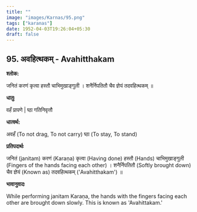 ```yaml
---
title: ""
image: "images/Karnas/95.png"
tags: ["karanas"]
date: 1952-04-03T19:26:04+05:30
draft: false
---
```


## 95. अवहित्थकम् - Avahitthakam

**श्लोक:**

जनितं करणं कृत्वा हस्तौ चाभिमुखाङ्गुली । शनैर्निपतितौ चैव ज्ञेयं तदवहित्थकम् ॥

**धातुः**

वहँ प्रापणे |
ष्ठा गतिनिवृत्तौ 


**धात्वर्थ:**

अवहँ (To not drag, To not carry)
ष्ठा (To stay, To stand)

**प्रतिपदार्थः**

जनितं (janitam) करणं (Karaṇa) कृत्वा (Having done) हस्तौ (Hands) चाभिमुखाङ्गुली (Fingers of the hands facing each other) । शनैर्निपतितौ (Softly brought down) चैव ज्ञेयं (Known as) तदवहित्थकम् ('Avahitthakam') ॥

**भावानुवादः**

While performing janitam Karaṇa, the hands with the fingers facing each other are brought down slowly. This is known as 'Avahittakam.'
